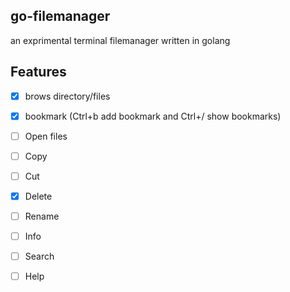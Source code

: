 ## go-filemanager
 an exprimental terminal filemanager written in golang

## Features

- [X] brows directory/files
- [X] bookmark (Ctrl+b add bookmark and Ctrl+/ show bookmarks)
- [ ] Open files
- [ ] Copy  
- [ ] Cut
- [X] Delete 
- [ ] Rename
- [ ] Info
- [ ] Search
- [ ] Help

